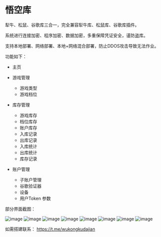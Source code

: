 # 悟空库
犁牛、松鼠、谷歌库三合一，完全兼容犁牛库、松鼠库、谷歌库插件。   

系统进行连接加密、程序加密、数据加密，多重保障凭证安全，谨防盗库。

支持本地部署、网络部署、本地+网络混合部署，防止DDOS攻击导致无法作业。

   
功能如下：

- 主页

- 游戏管理
  - 游戏类型
  - 游戏档位

- 库存管理
  - 游戏库存
  - 档位库存
  - 账户库存
  - 入库记录
  - 出库记录
  - 入库统计
  - 出库统计
  - 库存记录

- 账户管理
  - 子账户管理
  - 谷歌验证器
  - 设备
  - 用户Token
参数

部分界面截图：

![image](https://github.com/user-attachments/assets/6bcf6391-9343-49c2-a7c2-832f0bd3ec6a)
![image](https://github.com/user-attachments/assets/9179be96-121d-436d-b844-a0c240609da6)
![image](https://github.com/user-attachments/assets/554587bc-ad51-46b2-9098-204034cd4f93)
![image](https://github.com/user-attachments/assets/778f4542-b870-47db-9824-17b90e127246)
![image](https://github.com/user-attachments/assets/4f683220-def8-4712-8f81-4447000fffa1)
![image](https://github.com/user-attachments/assets/9cdfc05a-eb21-4538-946e-c2b773b7c47f)
![image](https://github.com/user-attachments/assets/97858f2e-3cbf-440b-b029-6391190509a8)
![image](https://github.com/user-attachments/assets/339502cb-7adb-4be6-99cc-677654700fc7)


如需搭建联系：
https://t.me/wukongkudajian
